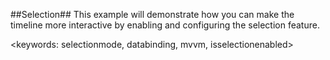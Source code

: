 ##Selection##
This example will demonstrate how you can make the timeline more interactive by enabling and configuring the selection feature. 

<keywords: selectionmode, databinding, mvvm, isselectionenabled>